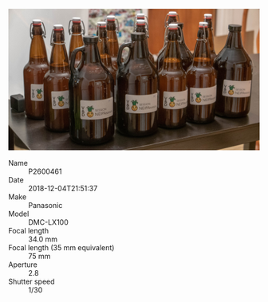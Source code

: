 [![P2600461](/photos/hd/P2600461.jpg)](/photos/full/P2600461.jpg?raw=true)

<dl>
  <dt>Name</dt>
  <dd>P2600461</dd>
  <dt>Date</dt>
  <dd>2018-12-04T21:51:37</dd>
  <dt>Make</dt>
  <dd>Panasonic</dd>
  <dt>Model</dt>
  <dd>DMC-LX100</dd>
  <dt>Focal length</dt>
  <dd>34.0 mm</dd>
  <dt>Focal length (35 mm equivalent)</dt>
  <dd>75 mm</dd>
  <dt>Aperture</dt>
  <dd>2.8</dd>
  <dt>Shutter speed</dt>
  <dd>1/30</dd>
</dl>
